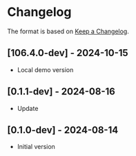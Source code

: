 # Changelog

The format is based on [Keep a Changelog](https://keepachangelog.com/en/1.0.0/).

## [106.4.0-dev] - 2024-10-15
- Local demo version

## [0.1.1-dev] - 2024-08-16
- Update

## [0.1.0-dev] - 2024-08-14
- Initial version
